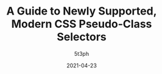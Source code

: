 ---
author: 5t3ph
date: 2021-04-23
permalink: false
publisher: smashingmag
tags:
  - guides
  - css
  - selectors
  - support
target_url: https://www.smashingmagazine.com/2021/04/guide-supported-modern-css-pseudo-class-selectors/
title: A Guide to Newly Supported, Modern CSS Pseudo-Class Selectors
---